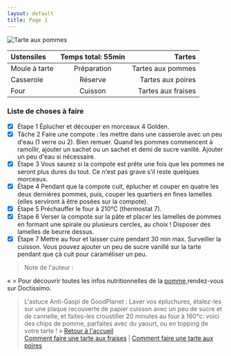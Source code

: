 ```yaml
---
layout: default
title: Page 1
---
```


![Tarte aux pommes](https://1.bp.blogspot.com/-mhvBbzK1v7M/T_cBd2OFFGI/AAAAAAAAAKw/BBSb8yb73Pk/s1600/maxi_10727.jpg) 

| Ustensiles | Temps total: 55min | Tartes |
| :------------- | :------------: | -------------: |
| Moule à tarte       | Préparation       | Tartes aux pommes       |
| Casserole      | Réserve       | Tartes aux poires       |
| Four       | Cuisson     | Tartes aux fraises       |

### Liste de choses à faire

- [x] Étape 1
      Éplucher et découper en morceaux 4 Golden.
- [x] Tâche 2
      Faire une compote : les mettre dans une casserole avec un peu d'eau (1 verre ou 2). Bien remuer. Quand les pommes 
      commencent à ramollir, ajouter un sachet ou un sachet et demi de sucre vanillé. Ajouter un peu d'eau si nécessaire.
- [x] Étape 3
      Vous saurez si la compote est prête une fois que les pommes ne seront plus dures du tout. Ce n'est pas grave s'il 
      reste quelques morceaux.
- [x] Étape 4
      Pendant que la compote cuit, éplucher et couper en quatre les deux dernières pommes, puis, couper les quartiers en 
      fines lamelles (elles serviront à être posées sur la compote).
- [x] Étape 5
      Préchauffer le four à 210°C (thermostat 7).
- [x] Étape 6
      Verser la compote sur la pâte et placer les lamelles de pommes en formant une spirale ou plusieurs cercles, au choix 
      ! Disposer des lamelles de beurre dessus.
- [x] Étape 7
      Mettre au four et laisser cuire pendant 30 min max. Surveiller la cuisson. Vous pouvez ajouter un peu de sucre 
      vanillé sur la tarte pendant que çà cuit pour caraméliser un peu.

> Note de l'auteur :

« > Pour découvrir toutes les infos nutritionnelles de la [pomme ](https://www.doctissimo.fr/nutrition/famille-d-aliments/guide-aliments/pomme) rendez-vous sur Doctissimo.

> L'astuce Anti-Gaspi de GoodPlanet : Laver vos épluchures, étalez-les sur une plaque recouverte de papier cuisson avec un peu de sucre et de cannelle, et faites-les croustiller 20 minutes au four à 160°c: voici des chips de pomme, parfaites avec du yaourt, ou en topping de votre tarte ! »
[Retour à l'accueil](index)  
[Comment faire une tarte aux fraises](page2) |
[Comment faire une tarte aux poires](page3)
